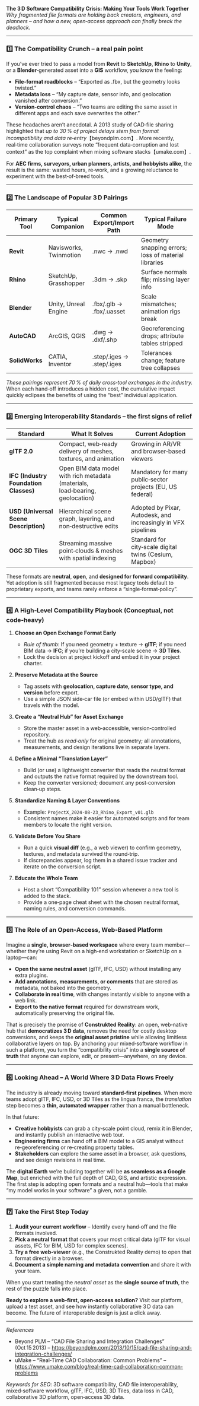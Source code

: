 **The 3 D Software Compatibility Crisis: Making Your Tools Work Together**  
*Why fragmented file formats are holding back creators, engineers, and planners – and how a new, open‑access approach can finally break the deadlock.*

---

### 1️⃣ The Compatibility Crunch – a real pain point

If you’ve ever tried to pass a model from **Revit** to **SketchUp**, **Rhino** to **Unity**, or a **Blender**‑generated asset into a **GIS** workflow, you know the feeling:

* **File‑format roadblocks** – “Exported as .fbx, but the geometry looks twisted.”  
* **Metadata loss** – “My capture date, sensor info, and geolocation vanished after conversion.”  
* **Version‑control chaos** – “Two teams are editing the same asset in different apps and each save overwrites the other.”  

These headaches aren’t anecdotal. A 2013 study of CAD‑file sharing highlighted that *up to 30 % of project delays stem from format incompatibility and data re‑entry*【beyondplm.com】. More recently, real‑time collaboration surveys note “frequent data‑corruption and lost context” as the top complaint when mixing software stacks【umake.com】.  

For **AEC firms, surveyors, urban planners, artists, and hobbyists alike**, the result is the same: wasted hours, re‑work, and a growing reluctance to experiment with the best‑of‑breed tools.

---

### 2️⃣ The Landscape of Popular 3 D Pairings

| Primary Tool | Typical Companion | Common Export/Import Path | Typical Failure Mode |
|--------------|------------------|---------------------------|----------------------|
| **Revit** | Navisworks, Twinmotion | .nwc → .nwd | Geometry snapping errors; loss of material libraries |
| **Rhino** | SketchUp, Grasshopper | .3dm → .skp | Surface normals flip; missing layer info |
| **Blender** | Unity, Unreal Engine | .fbx/.glb → .fbx/.uasset | Scale mismatches; animation rigs break |
| **AutoCAD** | ArcGIS, QGIS | .dwg → .dxf/.shp | Georeferencing drops; attribute tables stripped |
| **SolidWorks** | CATIA, Inventor | .step/.iges → .step/.iges | Tolerances change; feature tree collapses |

*These pairings represent 70 % of daily cross‑tool exchanges in the industry.* When each hand‑off introduces a hidden cost, the cumulative impact quickly eclipses the benefits of using the “best” individual application.

---

### 3️⃣ Emerging Interoperability Standards – the first signs of relief

| Standard | What It Solves | Current Adoption |
|----------|----------------|------------------|
| **glTF 2.0** | Compact, web‑ready delivery of meshes, textures, and animation | Growing in AR/VR and browser‑based viewers |
| **IFC (Industry Foundation Classes)** | Open BIM data model with rich metadata (materials, load‑bearing, geolocation) | Mandatory for many public‑sector projects (EU, US federal) |
| **USD (Universal Scene Description)** | Hierarchical scene graph, layering, and non‑destructive edits | Adopted by Pixar, Autodesk, and increasingly in VFX pipelines |
| **OGC 3D Tiles** | Streaming massive point‑clouds & meshes with spatial indexing | Standard for city‑scale digital twins (Cesium, Mapbox) |

These formats are **neutral**, **open**, and **designed for forward compatibility**. Yet adoption is still fragmented because most legacy tools default to proprietary exports, and teams rarely enforce a “single‑format‑policy”.

---

### 4️⃣ A High‑Level Compatibility Playbook (Conceptual, not code‑heavy)

1. **Choose an Open Exchange Format Early**  
   - *Rule of thumb*: If you need geometry + texture → **glTF**; if you need BIM data → **IFC**; if you’re building a city‑scale scene → **3D Tiles**.  
   - Lock the decision at project kickoff and embed it in your project charter.

2. **Preserve Metadata at the Source**  
   - Tag assets with **geolocation, capture date, sensor type, and version** before export.  
   - Use a simple JSON side‑car file (or embed within USD/glTF) that travels with the model.

3. **Create a “Neutral Hub” for Asset Exchange**  
   - Store the master asset in a web‑accessible, version‑controlled repository.  
   - Treat the hub as *read‑only* for original geometry; all annotations, measurements, and design iterations live in separate layers.

4. **Define a Minimal “Translation Layer”**  
   - Build (or use) a lightweight converter that reads the neutral format and outputs the native format required by the downstream tool.  
   - Keep the converter versioned; document any post‑conversion clean‑up steps.

5. **Standardize Naming & Layer Conventions**  
   - Example: `ProjectX_2024-08-23_Rhino_Export_v01.glb`  
   - Consistent names make it easier for automated scripts and for team members to locate the right version.

6. **Validate Before You Share**  
   - Run a quick **visual diff** (e.g., a web viewer) to confirm geometry, textures, and metadata survived the round‑trip.  
   - If discrepancies appear, log them in a shared issue tracker and iterate on the conversion script.

7. **Educate the Whole Team**  
   - Host a short “Compatibility 101” session whenever a new tool is added to the stack.  
   - Provide a one‑page cheat sheet with the chosen neutral format, naming rules, and conversion commands.

---

### 5️⃣ The Role of an Open‑Access, Web‑Based Platform

Imagine a **single, browser‑based workspace** where every team member—whether they’re using Revit on a high‑end workstation or SketchUp on a laptop—can:

* **Open the same neutral asset** (glTF, IFC, USD) without installing any extra plugins.  
* **Add annotations, measurements, or comments** that are stored as metadata, not baked into the geometry.  
* **Collaborate in real time**, with changes instantly visible to anyone with a web link.  
* **Export to the native format** required for downstream work, automatically preserving the original file.

That is precisely the promise of **Construkted Reality**: an open, web‑native hub that **democratizes 3 D data**, removes the need for costly desktop conversions, and keeps the **original asset pristine** while allowing limitless collaborative layers on top. By anchoring your mixed‑software workflow in such a platform, you turn the “compatibility crisis” into a **single source of truth** that anyone can explore, edit, or present—anywhere, on any device.

---

### 6️⃣ Looking Ahead – A World Where 3 D Data Flows Freely

The industry is already moving toward **standard‑first pipelines**. When more teams adopt glTF, IFC, USD, or 3D Tiles as the lingua franca, the *translation* step becomes a **thin, automated wrapper** rather than a manual bottleneck.  

In that future:

* **Creative hobbyists** can grab a city‑scale point cloud, remix it in Blender, and instantly publish an interactive web tour.  
* **Engineering firms** can hand off a BIM model to a GIS analyst without re‑georeferencing or re‑creating property tables.  
* **Stakeholders** can explore the same asset in a browser, ask questions, and see design revisions in real time.

The **digital Earth** we’re building together will be **as seamless as a Google Map**, but enriched with the full depth of CAD, GIS, and artistic expression. The first step is adopting open formats and a neutral hub—tools that make “my model works in your software” a given, not a gamble.

---

### 7️⃣ Take the First Step Today

1. **Audit your current workflow** – Identify every hand‑off and the file formats involved.  
2. **Pick a neutral format** that covers your most critical data (glTF for visual assets, IFC for BIM, USD for complex scenes).  
3. **Try a free web‑viewer** (e.g., the Construkted Reality demo) to open that format directly in a browser.  
4. **Document a simple naming and metadata convention** and share it with your team.

When you start treating the *neutral asset* as the **single source of truth**, the rest of the puzzle falls into place.  

**Ready to explore a web‑first, open‑access solution?** Visit our platform, upload a test asset, and see how instantly collaborative 3 D data can become. The future of interoperable design is just a click away.

---

*References*  

- Beyond PLM – “CAD File Sharing and Integration Challenges” (Oct 15 2013) – https://beyondplm.com/2013/10/15/cad-file-sharing-and-integration-challenges/  
- uMake – “Real‑Time CAD Collaboration: Common Problems” – https://www.umake.com/blog/real-time-cad-collaboration-common-problems  

*Keywords for SEO*: 3D software compatibility, CAD file interoperability, mixed‑software workflow, glTF, IFC, USD, 3D Tiles, data loss in CAD, collaborative 3D platform, open‑access 3D data.  
